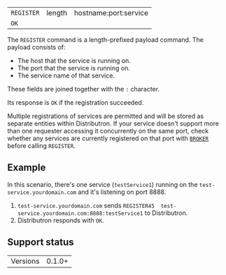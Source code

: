 <table>
<tr><td><code>REGISTER</code></td><td>length</td><td>hostname:port:service</td></tr>
<tr><td colspan='3'><code>OK</code></td></tr>
</table>

The `REGISTER` command is a length-prefixed payload command. The payload consists of:
* The host that the service is running on.
* The port that the service is running on.
* The service name of that service.

These fields are joined together with the <code>:</code> character.

Its response is <code>OK</code> if the registration succeeded.

Multiple registrations of services are permitted and will be stored as separate entities within Distributron. If your service doesn't support more than one requester accessing it concurrently on the same port, check whether any services are currently registered on that port with [`BROKER`](cmd-BROKER.md) before calling `REGISTER`.

## Example
In this scenario, there's one service (`testService1`) running on the `test-service.yourdomain.com` and it's listening on port 8888.

1. `test-service.yourdomain.com` sends `REGISTER45  test-service.yourdomain.com:8888:testService1` to Distributron.
1. Distributron responds with `OK`.

## Support status
<table>
<tr><td>Versions</td><td>0.1.0+</td></tr>
</table>
